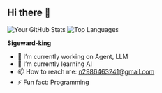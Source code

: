 ## Hi there 👋
![Your GitHub Stats](https://github-readme-stats.vercel.app/api?username=sigeward-king&show_icons=true&theme=light)
![Top Languages](https://github-readme-stats.vercel.app/api/top-langs/?username=sigeward-king&layout=donut)

**Sigeward-king** 
- 🔭 I’m currently working on Agent, LLM
- 🌱 I’m currently learning AI
- 📫 How to reach me: n2986463241@gmail.com
- ⚡ Fun fact: Programming

